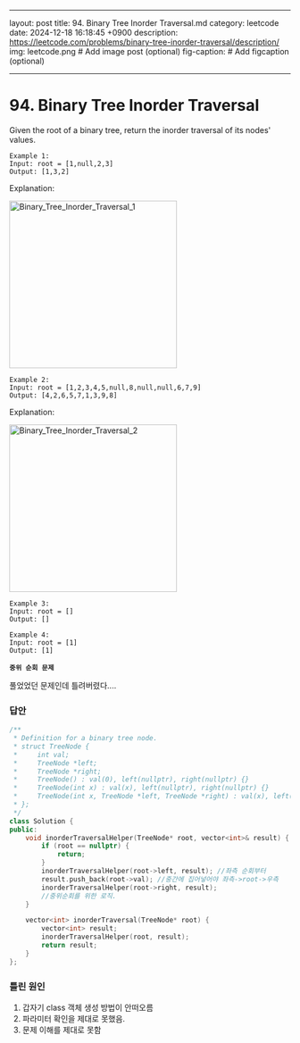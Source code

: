 
---
layout: post
title: 94. Binary Tree Inorder Traversal.md
category: leetcode
date: 2024-12-18 16:18:45 +0900
description: https://leetcode.com/problems/binary-tree-inorder-traversal/description/
img: leetcode.png # Add image post (optional)
fig-caption: # Add figcaption (optional)

---

            
# 94. Binary Tree Inorder Traversal

Given the root of a binary tree, return the inorder traversal of its nodes' values.

 
```
Example 1:
Input: root = [1,null,2,3]
Output: [1,3,2]
```
Explanation:

<img src="../../imgs/Binary_Tree_Inorder_Traversal_1.png" alt="Binary_Tree_Inorder_Traversal_1" width="300"/>

<br>

```
Example 2:
Input: root = [1,2,3,4,5,null,8,null,null,6,7,9]
Output: [4,2,6,5,7,1,3,9,8]
```
Explanation:

<img src="../../imgs/Binary_Tree_Inorder_Traversal_2.png" alt="Binary_Tree_Inorder_Traversal_2" width="300"/>

<br>

```
Example 3:
Input: root = []
Output: []
```

```
Example 4:
Input: root = [1]
Output: [1]
```

**`중위 순회 문제`**

풀었었던 문제인데 틀려버렸다....

### 답안

```cpp
/**
 * Definition for a binary tree node.
 * struct TreeNode {
 *     int val;
 *     TreeNode *left;
 *     TreeNode *right;
 *     TreeNode() : val(0), left(nullptr), right(nullptr) {}
 *     TreeNode(int x) : val(x), left(nullptr), right(nullptr) {}
 *     TreeNode(int x, TreeNode *left, TreeNode *right) : val(x), left(left), right(right) {}
 * };
 */
class Solution {
public:
    void inorderTraversalHelper(TreeNode* root, vector<int>& result) {
        if (root == nullptr) {
            return;
        }
        inorderTraversalHelper(root->left, result); //좌측 순회부터
        result.push_back(root->val); //중간에 집어넣어야 좌측->root->우측 
        inorderTraversalHelper(root->right, result);
        //중위순회를 위한 로직.
    }

    vector<int> inorderTraversal(TreeNode* root) {
        vector<int> result;
        inorderTraversalHelper(root, result);
        return result;
    }
};
```

### 틀린 원인

1. 갑자기 class 객체 생성 방법이 안떠오름
2. 파라미터 확인을 제대로 못했음. 
3. 문제 이해를 제대로 못함
